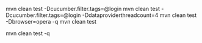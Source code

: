 mvn clean test -Dcucumber.filter.tags=@login
mvn clean test -Dcucumber.filter.tags=@login -Ddataproviderthreadcount=4
mvn clean test -Dbrowser=opera -q
mvn clean test


mvn clean test -q
 